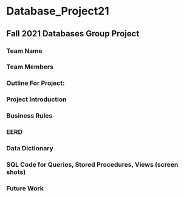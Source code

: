 # Database_Project21
## Fall 2021 Databases Group Project
### Team Name
### Team Members
### Outline For Project:
### Project Introduction
### Business Rules
### EERD
### Data Dictionary
### SQL Code for Queries, Stored Procedures, Views (screen shots)
### Future Work

